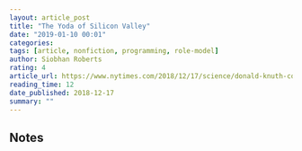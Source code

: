 ```yaml
---
layout: article_post
title: "The Yoda of Silicon Valley"
date: "2019-01-10 00:01"
categories:
tags: [article, nonfiction, programming, role-model]
author: Siobhan Roberts
rating: 4
article_url: https://www.nytimes.com/2018/12/17/science/donald-knuth-computers-algorithms-programming.html
reading_time: 12
date_published: 2018-12-17
summary: ""
---
```


## Notes

